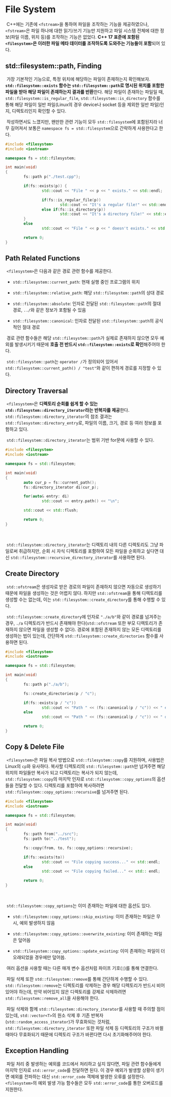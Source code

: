 # File System

&nbsp;C++에는 기존에 `<fstream>`을 통하여 파일을 조작하는 기능을 제공하였으나, `<fstream>`은 파일 하나에 대한 읽기/쓰기 기능만 지원하고 파일 시스템 전체에 대한 정보(파일 이름, 위치 등)를 조작하는 기능은 없었다. **C++ 17 표준에 포함된 `<filesystem>`은 이러한 파일 메타 데이터를 조작하도록 도와주는 기능들이 포함**되어 있다.


## std::filesystem::path, Finding

&nbsp;가장 기본적인 기능으로, 특정 위치에 해당하는 파일이 존재하는지 확인해보자. **`std::filesystem::exists` 함수는 `std::filesystem::path`로 명시된 위치를 포함한 파일을 받아 해당 파일이 존재하는지 결과를 반환**한다. 해당 파일이 존재하는 파일일 때, `std::filesystem::is_regular_file`, `std::filesystem::is_directory` 함수를 통해 해당 파일이 일반 파일(Linux의 경우 device나 socket 등을 제외한 일반 파일)인지, 디렉토리인지 확인할 수 있다.


&nbsp;작성하면서도 느꼈지만, 왠만한 관련 기능이 모두 `std::filesystem`에 포함된지라 너무 길어져서 보통은 `namespace fs = std::filesystem`으로 간략하게 사용한다고 한다.

```C++
#include <filesystem>
#include <iostream>

namespace fs = std::filesystem;

int main(void)
{
        fs::path p("./test.cpp");

        if(fs::exists(p)) {
                std::cout << "File " << p << " exists." << std::endl;

                if(fs::is_regular_file(p))
                        std::cout << "It's a regular file!" << std::endl;
                else if(fs::is_directory(p))
                        std::cout << "It's a directory file!" << std::endl;
        }
        else
                std::cout << "File " << p << " doesn't exists." << std::endl;

        return 0;
}
```


## Path Related Functions

&nbsp;`<filesystem>`은 다음과 같은 경로 관련 함수를 제공한다.

- `std::filesystem::current_path`: 현재 실행 중인 프로그램의 위치

- `std::filesystem::relative_path`: 해당 `std::filesystem::path`의 상대 경로

- `std::filesystem::absolute`: 인자로 전달된 `std::filesystem::path`의 절대 경로, `../`와 같은 정보가 포함될 수 있음

- `std::filesystem::canonical`: 인자로 전달된 `std::filesystem::path`의 공식적인 절대 경로


&nbsp;경로 관련 함수들은 해당 `std::filesystem::path`가 실제로 존재하지 않으면 모두 예외를 발생시키기 때문에 **호출 전 반드시 `std::filesystem::exists`로 확인**해주어야 한다.


&nbsp;`std::filesystem::path`는 `operator /`가 정의되어 있어서 `std::filesystem::current_path() / "test"`와 같이 편하게 경로를 지정할 수 있다.


## Directory Traversal

&nbsp;`<filesystem>`은 **디렉토리 순회를 쉽게 할 수 있는 `std::filesystem::directory_iterator`라는 반복자를 제공**한다. `std::filesystem::directory_iterator`의 참조 결과는 `std::filesystem::directory_entry`로, 파일의 이름, 크기, 경로 등 여러 정보를 포함하고 있다.


&nbsp;`std::filesystem::directory_iterator`는 범위 기반 for문에 사용할 수 있다.

```C++
#include <filesystem>
#include <iostream>

namespace fs = std::filesystem;

int main(void)
{
        auto cur_p = fs::current_path();
        fs::directory_iterator di(cur_p);

        for(auto& entry: di)
                std::cout << entry.path() << "\n";

        std::cout << std::flush;

        return 0;
}
```
<br>

&nbsp;`std::filesystem::directory_iterator`는 디렉토리 내의 다른 디렉토리도 그냥 파일로써 취급하지만, 순회 시 자식 디렉토리를 포함하여 모든 파일을 순회하고 싶다면 대신 `std::filesystem::recursive_directory_iterator`를 사용하면 된다.


## Create Directory

&nbsp;`std::ofstream`은 생성자로 받은 경로의 파일이 존재하지 않으면 자동으로 생성하기 때문에 파일을 생성하는 것은 어렵지 않다. 하지만 `std::ofstream`을 통해 디렉토리를 생성할 수는 없는데, 이는 `std::filesystem::create_directory`를 통해 수행할 수 있다.


&nbsp;`std::filesystem::create_directory`에 인자로 `"./a/b"`와 같이 경로를 넘겨주는 경우, `./a` 디렉토리가 반드시 존재해야 한다(`std::ofstream` 또한 부모 디렉토리가 존재하지 않으면 파일을 생성할 수 없다). 경로에 포함된 존재하지 않는 모든 디렉토리를 생성하는 법이 있는데, 간단하게 `std::filesystem::create_directories` 함수를 사용하면 된다.

```C++
#include <filesystem>
#include <iostream>

namespace fs = std::filesystem;

int main(void)
{
        fs::path p("./a/b");

        fs::create_directories(p / "c");

        if(fs::exists(p / "c"))
                std::cout << "Path " << (fs::canonical(p / "c")) << " exists." << std::endl;
        else
                std::cout << "Path " << (fs::canonical(p / "c")) << " doesn't exists." << std::endl;

        return 0;
}
```


## Copy & Delete File

&nbsp;`<filesystem>`은 파일 복사 방법으로 `std::filesystem::copy`를 지원하며, 사용법은 Linux의 `cp`와 유사하다. 복사할 디렉토리의 `std::filesystem::path`만 넘겨주면 해당 위치의 파일들만 복사가 되고 디렉토리는 복사가 되지 않는데, `std::filesystem::copy`의 마지막 인자로 `std::filesystem::copy_options`의 옵션들을 전달할 수 있다. 디렉토리를 포함하여 복사하려면 `std::filesystem::copy_options::recursive`를 넘겨주면 된다.

```C++
#include <filesystem>
#include <iostream>

namespace fs = std::filesystem;

int main(void)
{
        fs::path from("../src");
        fs::path to("../test");

        fs::copy(from, to, fs::copy_options::recursive);

        if(fs::exists(to))
                std::cout << "File copying success..." << std::endl;
        else
                std::cout << "File copying failed..." << std:: endl;

        return 0;
}
```
<br>

&nbsp;`std::filesystem::copy_options`는 이미 존재하는 파일에 대한 옵션도 있다.

- `std::filesystem::copy_options::skip_existing`: 이미 존재하는 파일은 무시, 예외 발생하지 않음

- `std::filesystem::copy_options::overwrite_existing`: 이미 존재하는 파일은 덮어씀

- `std::filesystem::copy_options::update_existing`: 이미 존재하는 파일이 더 오래되었을 경우에만 덮어씀.

&nbsp;여러 옵션을 사용할 때는 다른 매개 변수 옵션처럼 파이프 기호(`|`)를 통해 연결한다.


&nbsp;파일 삭제 또한 `std::filesystem::remove`를 통해 간단하게 수행할 수 있다. `std::filesystem::remove`는 디렉토리를 삭제하는 경우 해당 디렉토리가 반드시 비어있어야 하는데, 만약 비어있지 않은 디렉토리를 강제로 삭제하려면 `std::filesystem::remove_all`을 사용해야 한다.


&nbsp;파일 삭제와 함께 `std::filesystem::directory_iterator`를 사용할 때 주의할 점이 있는데, `std::vector<T>`의 원소 삭제 후 기존 반복자(`std::random_access_iterator`)가 무효화되는 것처럼, `std::filesystem::directory_iterator` 또한 파일 삭제 등 디렉토리의 구조가 바뀔 때마다 무효화되기 때문에 디렉토리 구조가 바뀐다면 다시 초기화해주어야 한다.


## Exception Handling

&nbsp;파일 처리 중 발생하는 예외를 코드에서 처리하고 싶지 않다면, 파일 관련 함수들에게 마지막 인자로 `std::error_code`를 전달하면 된다. 이 경우 예외가 발생할 상황이 생기면 예외를 전파하는 대신 `std::error_code` 객체에 발생한 오류를 설정한다. `<filesystem>`의 예외 발생 가능 함수들은 모두 `std::error_code`를 통한 오버로드를 지원한다.
